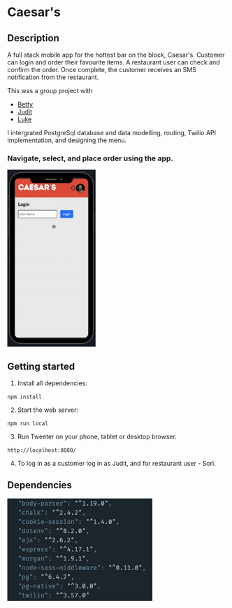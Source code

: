 # Caesar's

## Description

A full stack mobile app for the hottest bar on the block, Caesar's. 
Customer can login and order their favourite items.
A restaurant user can check and confirm the order.
Once complete, the customer receives an SMS notification from the restaurant.

This was a group project with 
* [Betty](https://github.com/BettyHoPro)
* [Judit](https://github.com/judelt)
* [Luke](https://github.com/luke-yin)

I intergrated PostgreSql database and data modelling, routing, Twilio API implementation, and designing the menu.

### Navigate, select, and place order using the app.
<img src="https://github.com/hansori01/caesar-toppings/blob/master/planning/demo.gif?raw=true" width="40%">

## Getting started

1. Install all dependencies:
```
npm install
```
2. Start the web server:
```
npm run local
```
3. Run Tweeter on your phone, tablet or desktop browser.
```
http://localhost:8080/
```

4. To log in as a customer log in as Judit, and for restaurant user - Sori. 



## Dependencies

![Dependencies](https://github.com/hansori01/caesar-toppings/blob/master/planning/dependencies.png?raw=true)
